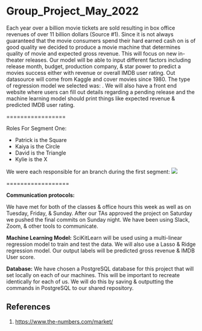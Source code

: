 # Group_Project_May_2022

Each year over a billion movie tickets are sold resulting in box office revenues of over 11 billion dollars (Source #1). Since it is not always guaranteed that the movie consumers spend their hard earned cash on is of good quality we decided to produce a movie machine that determines quality of movie and expected gross revenue. This will focus on new in-theater releases. Our model will be able to input different factors including release month, budget, production company, & star power to predict a movies success either with revenue or overall IMDB user rating. Out datasource will come from Kaggle and cover movies since 1980. The type of regression model we selected was: . We will also have a front end website where users can fill out details regarding a pending release and the machine learning model should print things like expected revenue & predicted IMDB user rating.

=================

Roles For Segment One:
- Patrick is the Square 
- Kaiya is the Circle
- David is the Triangle
- Kylie is the X

We were each responsible for an branch during the first segment:
![](https://github.com/PDob02/Group_Project_May_2022/blob/pdobry/segment_1/Images/Git_Branches_Segment_1.png)

==================

**Communication protocols:**

We have met for both of the classes & office hours this week as well as on Tuesday, Friday, & Sunday. After our TAs approved the project on Saturday we pushed the final commits on Sunday night. We have been using Slack, Zoom, & other tools to communicate. 

**Machine Learning Model:**
SciKitLearn  will be used using a multi-linear regression model to train and test the data. We will also use a Lasso & Ridge regression model. Our output labels will be predicted gross revenue & IMDB User score. 

**Database:** We have chosen a PostgreSQL database for this project that will set locally on each of our machines. This will be important to recreate identically for each of us. We will do this by saving & outputting the commands in PostgreSQL to our shared repository. 

## References
1. https://www.the-numbers.com/market/
